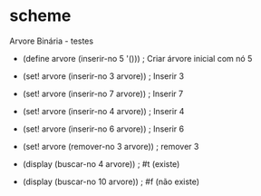 # scheme
Arvore Binária - testes
-  (define arvore (inserir-no 5 '()))   ; Criar árvore inicial com nó 5

-  (set! arvore (inserir-no 3 arvore))  ; Inserir 3
-  (set! arvore (inserir-no 7 arvore))  ; Inserir 7
-  (set! arvore (inserir-no 4 arvore))  ; Inserir 4
-  (set! arvore (inserir-no 6 arvore))  ; Inserir 6

-  (set! arvore (remover-no 3 arvore)) ; remover 3

-  (display (buscar-no 4 arvore))  ; #t (existe)
-  (display (buscar-no 10 arvore))  ; #f (não existe)
